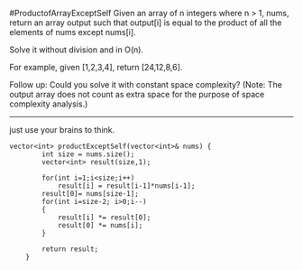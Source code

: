 #ProductofArrayExceptSelf
Given an array of n integers where n > 1, nums, return an array output such that output[i] is equal to the product 
of all the elements of nums except nums[i].

Solve it without division and in O(n).

For example, given [1,2,3,4], return [24,12,8,6].

Follow up:
Could you solve it with constant space complexity? 
(Note: The output array does not count as extra space for the purpose of space complexity analysis.)


---

just use your brains to think.
```
vector<int> productExceptSelf(vector<int>& nums) {
        int size = nums.size();
        vector<int> result(size,1);
        
        for(int i=1;i<size;i++)
            result[i] = result[i-1]*nums[i-1];
        result[0]= nums[size-1];
        for(int i=size-2; i>0;i--)
        {
            result[i] *= result[0];
            result[0] *= nums[i];
        }
        
        return result;
    }
```